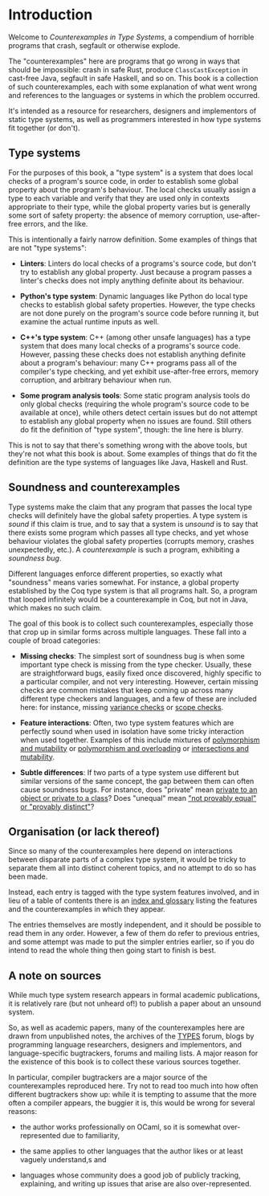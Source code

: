 # Introduction

Welcome to *Counterexamples in Type Systems*, a compendium of horrible
programs that crash, segfault or otherwise explode.

The "counterexamples" here are programs that go wrong in ways that
should be impossible: crash in safe Rust, produce `ClassCastException`
in cast-free Java, segfault in safe Haskell, and so on. This book is a
collection of such counterexamples, each with some explanation of what
went wrong and references to the languages or systems in which the
problem occurred.

It's intended as a resource for researchers, designers and
implementors of static type systems, as well as programmers interested
in how type systems fit together (or don't).






## Type systems

For the purposes of this book, a "type system" is a system that does
local checks of a program's source code, in order to establish some
global property about the program's behaviour. The local checks
usually assign a type to each variable and verify that they are used
only in contexts appropriate to their type, while the global property
varies but is generally some sort of safety property: the absence of
memory corruption, use-after-free errors, and the like.

This is intentionally a fairly narrow definition. Some examples of
things that are not "type systems":

  - **Linters**: Linters do local checks of a programs's source code,
    but don't try to establish any global property. Just because a
    program passes a linter's checks does not imply anything definite
    about its behaviour.

  - **Python's type system**: Dynamic languages like Python do local
    type checks to establish global safety properties. However, the
    type checks are not done purely on the program's source code
    before running it, but examine the actual runtime inputs as well.

  - **C++'s type system**: C++ (among other unsafe languages) has a
    type system that does many local checks of a programs's source
    code. However, passing these checks does not establish anything
    definite about a program's behaviour: many C++ programs pass all
    of the compiler's type checking, and yet exhibit use-after-free
    errors, memory corruption, and arbitrary behaviour when run.

  - **Some program analysis tools**: Some static program analysis
    tools do only global checks (requiring the whole program's source
    code to be available at once), while others detect certain issues
    but do not attempt to establish any global property when no issues
    are found. Still others do fit the definition of "type system",
    though: the line here is blurry.

This is not to say that there's something wrong with the above tools,
but they're not what this book is about. Some examples of things that
do fit the definition are the type systems of languages like Java,
Haskell and Rust.


## Soundness and counterexamples

Type systems make the claim that any program that passes the local
type checks will definitely have the global safety properties. A type
system is *sound* if this claim is true, and to say that a system is
*unsound* is to say that there exists some program which passes all
type checks, and yet whose behaviour violates the global safety
properties (corrupts memory, crashes unexpectedly, etc.). A
*counterexample* is such a program, exhibiting a *soundness bug*.

Different languages enforce different properties, so exactly what
"soundness" means varies somewhat. For instance, a global property
established by the Coq type system is that all programs halt. So, a
program that looped infinitely would be a counterexample in Coq, but
not in Java, which makes no such claim.

The goal of this book is to collect such counterexamples, especially
those that crop up in similar forms across multiple languages. These
fall into a couple of broad categories:

 - **Missing checks**: The simplest sort of soundness bug is when some
   important type check is missing from the type checker. Usually,
   these are straightforward bugs, easily fixed once discovered,
   highly specific to a particular compiler, and not very interesting.
   However, certain missing checks are common mistakes that keep
   coming up across many different type checkers and languages, and a
   few of these are included here: for instance, missing [variance
   checks](incomplete-variance.md) or [scope checks](scope-escape.md).

 - **Feature interactions**: Often, two type system features which are
   perfectly sound when used in isolation have some tricky
   interaction when used together. Examples of this include mixtures
   of [polymorphism and mutability](polymorphic-references.md) or
   [polymorphism and overloading](overloading-polymorphism.md) or
   [intersections and mutability](intersecting-references.md).

 - **Subtle differences**: If two parts of a type system use different
   but similar versions of the same concept, the gap between them can
   often cause soundness bugs. For instance, does "private" mean
   [private to an object or private to a class](privacy-violation.md)?
   Does "unequal" mean ["not provably equal" or "provably
   distinct"](distinctness-injectivity.md)?


## Organisation (or lack thereof)

Since so many of the counterexamples here depend on interactions
between disparate parts of a complex type system, it would be tricky
to separate them all into distinct coherent topics, and no attempt to
do so has been made.

Instead, each entry is tagged with the type system features involved,
and in lieu of a table of contents there is an [index and
glossary](glossary.md) listing the features and the counterexamples in
which they appear.

The entries themselves are mostly independent, and it should be
possible to read them in any order. However, a few of them do refer to
previous entries, and some attempt was made to put the simpler entries
earlier, so if you do intend to read the whole thing then going start
to finish is best.



## A note on sources

While much type system research appears in formal academic
publications, it is relatively rare (but not unheard of!) to publish a
paper about an unsound system.

So, as well as academic papers, many of the counterexamples here are
drawn from unpublished notes, the archives of the
[TYPES](https://lists.seas.upenn.edu/mailman/listinfo/types-list)
forum, blogs by programming language researchers, designers and
implementors, and language-specific bugtrackers, forums and mailing
lists.  A major reason for the existence of this book is to collect
these various sources together.

In particular, compiler bugtrackers are a major source of the
counterexamples reproduced here. Try not to read too much into how
often different bugtrackers show up: while it is tempting to assume
that the more often a compiler appears, the buggier it is, this would
be wrong for several reasons:

  - the author works professionally on OCaml, so it is somewhat
    over-represented due to familiarity,

  - the same applies to other languages that the author likes or at
    least vaguely understand,s and

  - languages whose community does a good job of publicly tracking,
    explaining, and writing up issues that arise are also
    over-represented.
